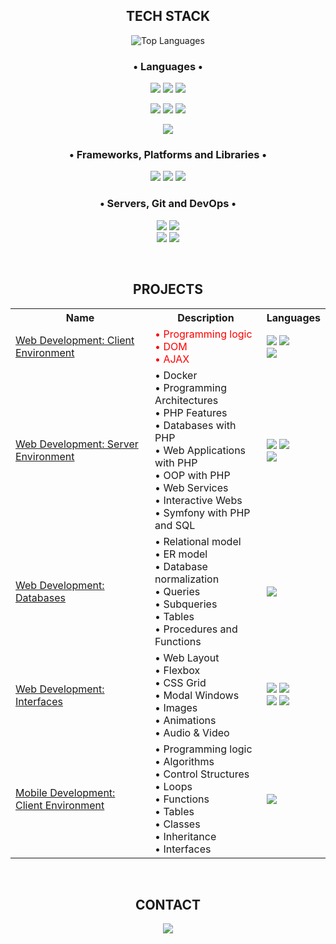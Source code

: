 <h2 align="center"> TECH STACK </h2>
<div>
    <p align="center">
        <img src="https://github-readme-stats.vercel.app/api/top-langs/?username=rcrd91&layout=compact&theme=dark" alt="Top Languages" />
    </p>
    <h3 align="center">• Languages •</h3>
    <p align="center">
        <img src="https://img.shields.io/badge/javascript-%23323330.svg?style=for-the-badge&logo=javascript&logoColor=%23F7DF1E"/>
        <img src="https://img.shields.io/badge/html5-%23E34F26.svg?style=for-the-badge&logo=html5&logoColor=white"/>
        <img src="https://img.shields.io/badge/css3-%231572B6.svg?style=for-the-badge&logo=css3&logoColor=white"/>
    </p>
    <p align="center">
        <img src="https://img.shields.io/badge/php-%23777BB4.svg?style=for-the-badge&logo=php&logoColor=white"/>
        <img src="https://img.shields.io/badge/shell_script-%23121011.svg?style=for-the-badge&logo=gnu-bash&logoColor=white"/>
        <img src="https://img.shields.io/badge/mysql-%2300f.svg?style=for-the-badge&logo=mysql&logoColor=white"/>
    </p>
    <p align="center">
        <img src="https://img.shields.io/badge/kotlin-%237F52FF.svg?style=for-the-badge&logo=kotlin&logoColor=white"/>
    </p>
    <h3 align="center">• Frameworks, Platforms and Libraries •</h3>
    <p align="center">
        <img src="https://img.shields.io/badge/symfony-%23000000.svg?style=for-the-badge&logo=symfony&logoColor=white"/>
        <img src="https://img.shields.io/badge/node.js-6DA55F?style=for-the-badge&logo=node.js&logoColor=white"/>
        <img src="https://img.shields.io/badge/joomla-%235091CD.svg?style=for-the-badge&logo=joomla&logoColor=white"/>
    </p>
    <h3 align="center">• Servers, Git and DevOps •</h3>
    <p align="center">
        <img src="https://img.shields.io/badge/apache-%23D42029.svg?style=for-the-badge&logo=apache&logoColor=white"/>
        <img src="https://img.shields.io/badge/nginx-%23009639.svg?style=for-the-badge&logo=nginx&logoColor=white"/>
        <br>
        <img src="https://img.shields.io/badge/docker-%230db7ed.svg?style=for-the-badge&logo=docker&logoColor=white"/>
        <img src="https://img.shields.io/badge/git-%23F05033.svg?style=for-the-badge&logo=git&logoColor=white"/>
        <br>
    </p>
</div>
<br>
<h2 align="center"> PROJECTS </h2>
<div align="center">
    <table align="center">
        <tr>
            <th>Name</th>
            <th>Description</th>
            <th>Languages</th>
        </tr>
        <tr>
            <td>
                <a href="https://github.com/rcrd91/EntornoCliente">Web Development: Client Environment</a>
             </td>
            <td align="left" style="color: red;"> 
                • Programming logic <br> 
                • DOM <br> 
                • AJAX</td>
            <td>
                <img src="https://img.shields.io/badge/javascript-%23323330.svg?style=for-the-badge&logo=javascript&logoColor=%23F7DF1E"/>
                <img src="https://img.shields.io/badge/node.js-6DA55F?style=for-the-badge&logo=node.js&logoColor=white"/><br>
                <img src="https://img.shields.io/badge/html5-%23E34F26.svg?style=for-the-badge&logo=html5&logoColor=white"/>
            </td>
        </tr>
        <tr>
            <td>
                <a href="https://github.com/rcrd91/EntornoServidor">Web Development: Server Environment</a>
             </td>
            <td align="left">
                • Docker <br>
                • Programming Architectures <br>
                • PHP Features <br>
                • Databases with PHP <br>
                • Web Applications with PHP <br>
                • OOP with PHP <br>
                • Web Services <br>
                • Interactive Webs <br>
                • Symfony with PHP and SQL
            </td>
            <td>
                <img src="https://img.shields.io/badge/php-%23777BB4.svg?style=for-the-badge&logo=php&logoColor=white"/>
                <img src="https://img.shields.io/badge/mysql-%2300f.svg?style=for-the-badge&logo=mysql&logoColor=white"/><br>
                <img src="https://img.shields.io/badge/symfony-%23000000.svg?style=for-the-badge&logo=symfony&logoColor=white"/>
            </td>
        </tr>
        <tr>
            <td>
                <a href="https://github.com/rcrd91/BasesDeDatos">Web Development: Databases</a>
            </td>
            <td align="left">
                • Relational model <br> 
                • ER model <br> 
                • Database normalization <br> 
                • Queries <br> 
                • Subqueries <br> 
                • Tables <br>
                • Procedures and Functions
            </td>
            <td>
                <img src="https://img.shields.io/badge/mysql-%2300f.svg?style=for-the-badge&logo=mysql&logoColor=white"/><br>
            </td>
        </tr>
        <tr>
            <td>
                <a href="https://github.com/rcrd91/InterfacesWeb">Web Development: Interfaces</a>
             </td>
            <td align="left">
                • Web Layout <br>
                • Flexbox <br>
                • CSS Grid <br>
                • Modal Windows <br>
                • Images <br>
                • Animations <br>
                • Audio & Video <br>
            </td>
            <td>
                <img src="https://img.shields.io/badge/css3-%231572B6.svg?style=for-the-badge&logo=css3&logoColor=white"/>
                <img src="https://img.shields.io/badge/html5-%23E34F26.svg?style=for-the-badge&logo=html5&logoColor=white"/><br>
                <img src="https://img.shields.io/badge/figma-%23F24E1E.svg?style=for-the-badge&logo=figma&logoColor=white"/>
                <img src="https://img.shields.io/badge/SASS-hotpink.svg?style=for-the-badge&logo=SASS&logoColor=white"/>
            </td>
        </tr>
        <tr>
            <td>
                <a href="https://github.com/rcrd91/POO">Mobile Development: Client Environment</a>
            </td>
            <td align="left">
                • Programming logic <br> 
                • Algorithms <br>
                • Control Structures <br>
                • Loops <br>
                • Functions <br>
                • Tables <br>
                • Classes <br>
                • Inheritance <br>
                • Interfaces
            </td>
            <td><img src="https://img.shields.io/badge/kotlin-%237F52FF.svg?style=for-the-badge&logo=kotlin&logoColor=white"/></td>
        </tr>
    </table>
</div>
<br>
<h2 align="center">CONTACT</h2>
<p align="center">
    <a href="https://www.linkedin.com/in/ricardogomezcosta/"><img src="https://img.shields.io/badge/linkedin-%230077B5.svg?style=for-the-badge&logo=linkedin&logoColor=white"/></a>
</p>
